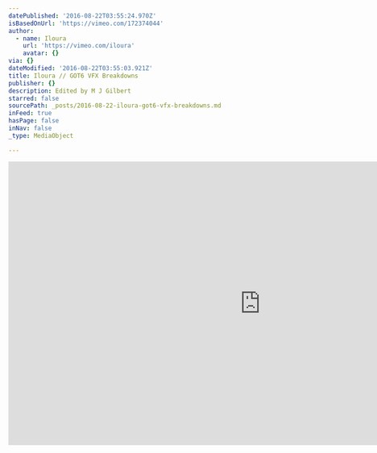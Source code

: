 ```yaml
---
datePublished: '2016-08-22T03:55:24.970Z'
isBasedOnUrl: 'https://vimeo.com/172374044'
author:
  - name: Iloura
    url: 'https://vimeo.com/iloura'
    avatar: {}
via: {}
dateModified: '2016-08-22T03:55:03.921Z'
title: Iloura // GOT6 VFX Breakdowns
publisher: {}
description: Edited by M J Gilbert
starred: false
sourcePath: _posts/2016-08-22-iloura-got6-vfx-breakdowns.md
inFeed: true
hasPage: false
inNav: false
_type: MediaObject

---
```

<iframe src="https://cdn.embedly.com/widgets/media.html?src=https%3A%2F%2Fplayer.vimeo.com%2Fvideo%2F172374044&amp;url=https%3A%2F%2Fvimeo.com%2F172374044&amp;image=https%3A%2F%2Fi.vimeocdn.com%2Fvideo%2F578156864_1280.jpg&amp;key=b7d04c9b404c499eba89ee7072e1c4f7&amp;type=text%2Fhtml&amp;schema=vimeo" width="1000" height="563" scrolling="no" frameborder="0" allowfullscreen="" style=""></iframe>